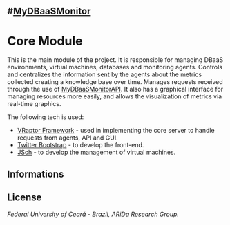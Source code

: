 #[MyDBaaSMonitor](https://github.com/araujodavid/mydbaasmonitor)
--------------

# Core Module

This is the main module of the project. It is responsible for managing DBaaS environments, virtual machines, databases 
and monitoring agents. Controls and centralizes the information sent by the agents about the metrics collected creating 
a knowledge base over time. Manages requests received through the use of [MyDBaaSMonitorAPI](http://github.com/araujodavid/mydbaasmonitor/tree/master/mydbaasmonitor-api). 
It also has a graphical interface for managing resources more easily, and allows the visualization of metrics via real-time graphics.

The following tech is used:

- [VRaptor Framework](http://vraptor.caelum.com.br) - used in implementing the core server to handle requests from agents, API and GUI.
- [Twitter Bootstrap](http://twitter.github.com/bootstrap) - to develop the front-end.
- [JSch](http://www.jcraft.com/jsch/) - to develop the management of virtual machines.

## Informations

## License

*Federal University of Ceará - Brazil, ARiDa Research Group.*